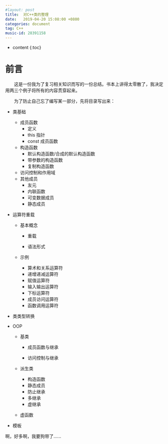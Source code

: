 ```yaml
---
#layout: post
title:  对C++类的整理
date:   2019-04-20 15:08:00 +0800
categories: document
tag: C++
music-id: 28391158
---
```


* content
{:toc}
# 前言

&emsp;&emsp;这是一份我为了复习相关知识而写的一份总结。书本上讲得太零散了，我决定用两三个例子将所有的内容贯穿起来。

&emsp;&emsp;为了防止自己忘了编写某一部分，先将目录写出来：

* 类基础

  * 成员函数
    * 定义
    * this 指针
    * const 成员函数
  * 构造函数
    * 默认构造函数/合成的默认构造函数
    * 带参数的构造函数
    * 复制构造函数
  * 访问控制和作用域
  * 其他成员
    * 友元
    * 内联函数
    * 可变数据成员
    * 静态成员
* 运算符重载

  * 基本概念

    * 重载

    * 语法形式

  * 示例

    * 算术和关系运算符
    * 递增递减运算符
    * 赋值运算符
    * 输入输出运算符
    * 下标运算符
    * 成员访问运算符
    * 函数调用运算符
* 类类型转换
* OOP

  * 基类

    * 成员函数与继承

    * 访问控制与继承

  * 派生类

    * 构造函数
    * 静态成员
    * 防止继承
    * 多继承
    * 虚继承

  * 虚函数
* 模板

啊，好多啊，我要狗带了......
